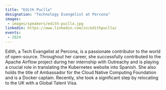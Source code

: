 ```yaml
---
title: "Edith Puclla"
designation: "Technology Evangelist at Percona"
images:
 - images/speakers/edith-puclla.jpg
linkedin: https://www.linkedin.com/in/edithpuclla/
events:
 - 2024
---
```


Edith, a Tech Evangelist at Percona, is a passionate contributor to the world of open-source. Throughout her career, she successfully contributed to the Apache Airflow project during her internship with Outreachy and is playing a crucial role in translating the Kubernetes website into Spanish. She also holds the title of Ambassador for the Cloud Native Computing Foundation and is a Docker captain. Recently, she took a significant step by relocating to the UK with a Global Talent Visa.